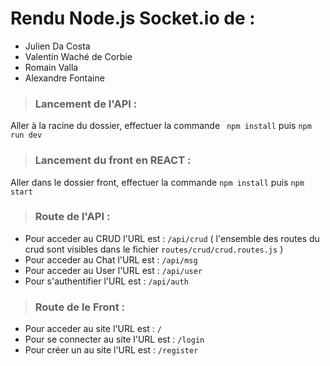 # Rendu Node.js Socket.io de :
- Julien Da Costa
- Valentin Waché de Corbie
- Romain Valla
- Alexandre Fontaine

> ### **Lancement de l'API** :
Aller à la racine du dossier, effectuer la commande ``` npm install``` puis ``` npm run dev ```

> ### **Lancement du front en REACT** :
Aller dans le dossier front, effectuer la commande ```npm install``` puis ``` npm start ```

> ### **Route de l'API** :
- Pour acceder au CRUD l'URL est : ``` /api/crud ``` ( l'ensemble des routes du crud sont visibles dans le fichier ```routes/crud/crud.routes.js``` )
- Pour acceder au Chat l'URL est : ``` /api/msg ```
- Pour acceder au User l'URL est : ``` /api/user ```
- Pour s'authentifier l'URL est : ``` /api/auth ```

> ### **Route de le Front** :
- Pour acceder au site l'URL est : ``` / ```
- Pour se connecter au site l'URL est : ``` /login ```
- Pour créer un au site l'URL est : ``` /register ```
